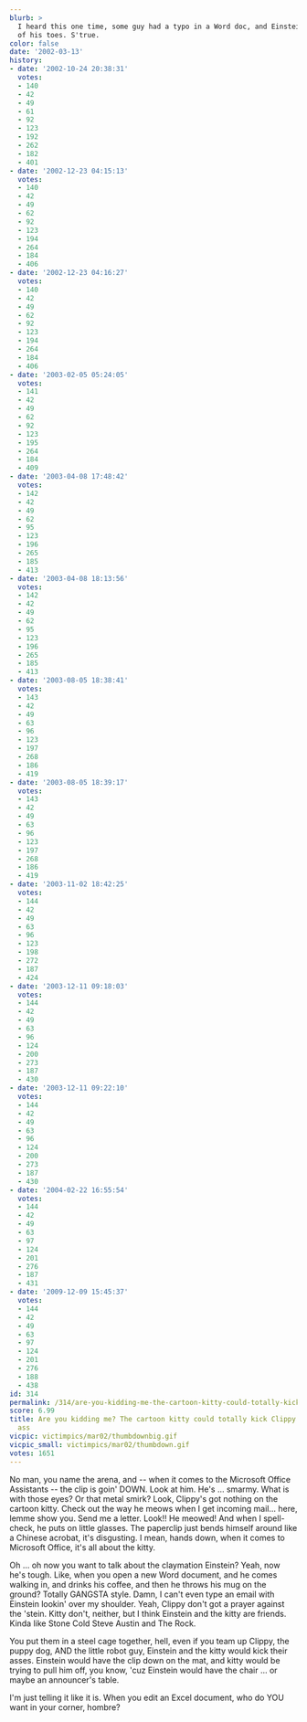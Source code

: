 ```yaml
---
blurb: >
  I heard this one time, some guy had a typo in a Word doc, and Einstein cut off one
  of his toes. S'true.
color: false
date: '2002-03-13'
history:
- date: '2002-10-24 20:38:31'
  votes:
  - 140
  - 42
  - 49
  - 61
  - 92
  - 123
  - 192
  - 262
  - 182
  - 401
- date: '2002-12-23 04:15:13'
  votes:
  - 140
  - 42
  - 49
  - 62
  - 92
  - 123
  - 194
  - 264
  - 184
  - 406
- date: '2002-12-23 04:16:27'
  votes:
  - 140
  - 42
  - 49
  - 62
  - 92
  - 123
  - 194
  - 264
  - 184
  - 406
- date: '2003-02-05 05:24:05'
  votes:
  - 141
  - 42
  - 49
  - 62
  - 92
  - 123
  - 195
  - 264
  - 184
  - 409
- date: '2003-04-08 17:48:42'
  votes:
  - 142
  - 42
  - 49
  - 62
  - 95
  - 123
  - 196
  - 265
  - 185
  - 413
- date: '2003-04-08 18:13:56'
  votes:
  - 142
  - 42
  - 49
  - 62
  - 95
  - 123
  - 196
  - 265
  - 185
  - 413
- date: '2003-08-05 18:38:41'
  votes:
  - 143
  - 42
  - 49
  - 63
  - 96
  - 123
  - 197
  - 268
  - 186
  - 419
- date: '2003-08-05 18:39:17'
  votes:
  - 143
  - 42
  - 49
  - 63
  - 96
  - 123
  - 197
  - 268
  - 186
  - 419
- date: '2003-11-02 18:42:25'
  votes:
  - 144
  - 42
  - 49
  - 63
  - 96
  - 123
  - 198
  - 272
  - 187
  - 424
- date: '2003-12-11 09:18:03'
  votes:
  - 144
  - 42
  - 49
  - 63
  - 96
  - 124
  - 200
  - 273
  - 187
  - 430
- date: '2003-12-11 09:22:10'
  votes:
  - 144
  - 42
  - 49
  - 63
  - 96
  - 124
  - 200
  - 273
  - 187
  - 430
- date: '2004-02-22 16:55:54'
  votes:
  - 144
  - 42
  - 49
  - 63
  - 97
  - 124
  - 201
  - 276
  - 187
  - 431
- date: '2009-12-09 15:45:37'
  votes:
  - 144
  - 42
  - 49
  - 63
  - 97
  - 124
  - 201
  - 276
  - 188
  - 438
id: 314
permalink: /314/are-you-kidding-me-the-cartoon-kitty-could-totally-kick-clippy-the-paperclips-ass/
score: 6.99
title: Are you kidding me? The cartoon kitty could totally kick Clippy the Paperclip's
  ass
vicpic: victimpics/mar02/thumbdownbig.gif
vicpic_small: victimpics/mar02/thumbdown.gif
votes: 1651
---
```


No man, you name the arena, and -- when it comes to the Microsoft Office
Assistants -- the clip is goin' DOWN. Look at him. He's ... smarmy. What
is with those eyes? Or that metal smirk? Look, Clippy's got nothing on
the cartoon kitty. Check out the way he meows when I get incoming
mail... here, lemme show you. Send me a letter. Look!! He meowed! And
when I spell-check, he puts on little glasses. The paperclip just bends
himself around like a Chinese acrobat, it's disgusting. I mean, hands
down, when it comes to Microsoft Office, it's all about the kitty.

Oh ... oh now you want to talk about the claymation Einstein? Yeah, now
he's tough. Like, when you open a new Word document, and he comes
walking in, and drinks his coffee, and then he throws his mug on the
ground? Totally GANGSTA style. Damn, I can't even type an email with
Einstein lookin' over my shoulder. Yeah, Clippy don't got a prayer
against the 'stein. Kitty don't, neither, but I think Einstein and the
kitty are friends. Kinda like Stone Cold Steve Austin and The Rock.

You put them in a steel cage together, hell, even if you team up Clippy,
the puppy dog, AND the little robot guy, Einstein and the kitty would
kick their asses. Einstein would have the clip down on the mat, and
kitty would be trying to pull him off, you know, 'cuz Einstein would
have the chair ... or maybe an announcer's table.

I'm just telling it like it is. When you edit an Excel document, who do
YOU want in your corner, hombre?
